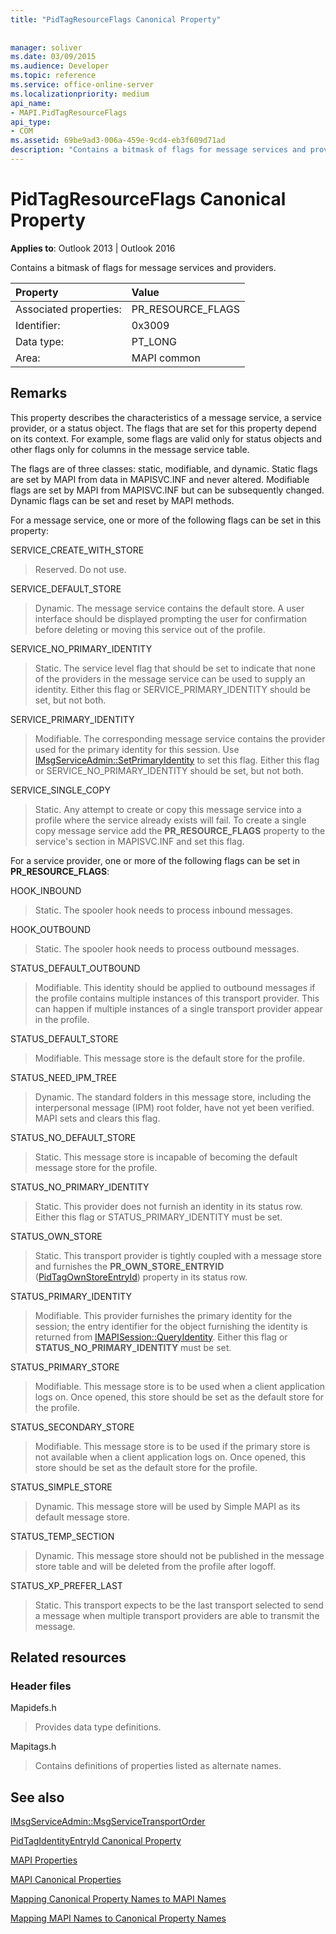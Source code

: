 ```yaml
---
title: "PidTagResourceFlags Canonical Property"
 
 
manager: soliver
ms.date: 03/09/2015
ms.audience: Developer
ms.topic: reference
ms.service: office-online-server
ms.localizationpriority: medium
api_name:
- MAPI.PidTagResourceFlags
api_type:
- COM
ms.assetid: 69be9ad3-006a-459e-9cd4-eb3f609d71ad
description: "Contains a bitmask of flags for message services and providers. This property describes characteristics of a message service, service provider, or status object."
---
```


# PidTagResourceFlags Canonical Property

  
  
**Applies to**: Outlook 2013 | Outlook 2016 
  
Contains a bitmask of flags for message services and providers.
  
|Property |Value |
|:-----|:-----|
|Associated properties:  <br/> |PR_RESOURCE_FLAGS  <br/> |
|Identifier:  <br/> |0x3009  <br/> |
|Data type:  <br/> |PT_LONG  <br/> |
|Area:  <br/> |MAPI common  <br/> |
   
## Remarks

This property describes the characteristics of a message service, a service provider, or a status object. The flags that are set for this property depend on its context. For example, some flags are valid only for status objects and other flags only for columns in the message service table. 
  
The flags are of three classes: static, modifiable, and dynamic. Static flags are set by MAPI from data in MAPISVC.INF and never altered. Modifiable flags are set by MAPI from MAPISVC.INF but can be subsequently changed. Dynamic flags can be set and reset by MAPI methods.
  
For a message service, one or more of the following flags can be set in this property:
  
SERVICE_CREATE_WITH_STORE 
  
> Reserved. Do not use.
    
SERVICE_DEFAULT_STORE 
  
> Dynamic. The message service contains the default store. A user interface should be displayed prompting the user for confirmation before deleting or moving this service out of the profile. 
    
SERVICE_NO_PRIMARY_IDENTITY 
  
> Static. The service level flag that should be set to indicate that none of the providers in the message service can be used to supply an identity. Either this flag or SERVICE_PRIMARY_IDENTITY should be set, but not both.
    
SERVICE_PRIMARY_IDENTITY 
  
> Modifiable. The corresponding message service contains the provider used for the primary identity for this session. Use [IMsgServiceAdmin::SetPrimaryIdentity](imsgserviceadmin-setprimaryidentity.md) to set this flag. Either this flag or SERVICE_NO_PRIMARY_IDENTITY should be set, but not both. 
    
SERVICE_SINGLE_COPY 
  
> Static. Any attempt to create or copy this message service into a profile where the service already exists will fail. To create a single copy message service add the **PR_RESOURCE_FLAGS** property to the service's section in MAPISVC.INF and set this flag. 
    
For a service provider, one or more of the following flags can be set in **PR_RESOURCE_FLAGS**:
  
HOOK_INBOUND 
  
> Static. The spooler hook needs to process inbound messages.
    
HOOK_OUTBOUND 
  
> Static. The spooler hook needs to process outbound messages. 
    
STATUS_DEFAULT_OUTBOUND 
  
> Modifiable. This identity should be applied to outbound messages if the profile contains multiple instances of this transport provider. This can happen if multiple instances of a single transport provider appear in the profile.
    
STATUS_DEFAULT_STORE 
  
> Modifiable. This message store is the default store for the profile. 
    
STATUS_NEED_IPM_TREE 
  
> Dynamic. The standard folders in this message store, including the interpersonal message (IPM) root folder, have not yet been verified. MAPI sets and clears this flag. 
    
STATUS_NO_DEFAULT_STORE 
  
> Static. This message store is incapable of becoming the default message store for the profile.
    
STATUS_NO_PRIMARY_IDENTITY 
  
> Static. This provider does not furnish an identity in its status row. Either this flag or STATUS_PRIMARY_IDENTITY must be set.
    
STATUS_OWN_STORE 
  
> Static. This transport provider is tightly coupled with a message store and furnishes the **PR_OWN_STORE_ENTRYID** ([PidTagOwnStoreEntryId](pidtagownstoreentryid-canonical-property.md)) property in its status row.
    
STATUS_PRIMARY_IDENTITY 
  
> Modifiable. This provider furnishes the primary identity for the session; the entry identifier for the object furnishing the identity is returned from [IMAPISession::QueryIdentity](imapisession-queryidentity.md). Either this flag or **STATUS_NO_PRIMARY_IDENTITY** must be set. 
    
STATUS_PRIMARY_STORE 
  
> Modifiable. This message store is to be used when a client application logs on. Once opened, this store should be set as the default store for the profile. 
    
STATUS_SECONDARY_STORE 
  
> Modifiable. This message store is to be used if the primary store is not available when a client application logs on. Once opened, this store should be set as the default store for the profile. 
    
STATUS_SIMPLE_STORE 
  
> Dynamic. This message store will be used by Simple MAPI as its default message store.
    
STATUS_TEMP_SECTION 
  
> Dynamic. This message store should not be published in the message store table and will be deleted from the profile after logoff. 
    
STATUS_XP_PREFER_LAST 
  
> Static. This transport expects to be the last transport selected to send a message when multiple transport providers are able to transmit the message.
    
## Related resources

### Header files

Mapidefs.h
  
> Provides data type definitions.
    
Mapitags.h
  
> Contains definitions of properties listed as alternate names.
    
## See also



[IMsgServiceAdmin::MsgServiceTransportOrder](imsgserviceadmin-msgservicetransportorder.md)
  
[PidTagIdentityEntryId Canonical Property](pidtagidentityentryid-canonical-property.md)


[MAPI Properties](mapi-properties.md)
  
[MAPI Canonical Properties](mapi-canonical-properties.md)
  
[Mapping Canonical Property Names to MAPI Names](mapping-canonical-property-names-to-mapi-names.md)
  
[Mapping MAPI Names to Canonical Property Names](mapping-mapi-names-to-canonical-property-names.md)

